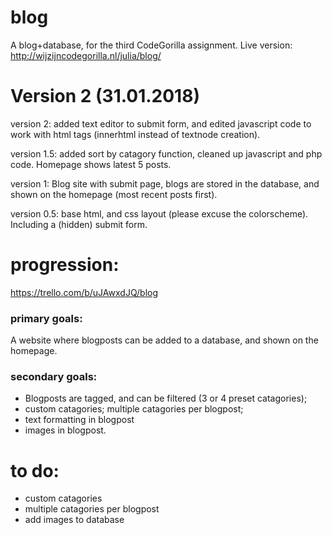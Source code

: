 # blog
A blog+database, for the third CodeGorilla assignment. Live version: http://wijzijncodegorilla.nl/julia/blog/

# Version 2 (31.01.2018)
version 2: added text editor to submit form, and edited javascript code to work with html tags (innerhtml instead of textnode creation).

version 1.5: added sort by catagory function, cleaned up javascript and php code. Homepage shows latest 5 posts. 

version 1: Blog site with submit page, blogs are stored in the database, and shown on the homepage (most recent posts first).

version 0.5: base html, and css layout (please excuse the colorscheme). Including a (hidden) submit form.

# progression: 
https://trello.com/b/uJAwxdJQ/blog

### primary goals: 

A website where blogposts can be added to a database, and shown on the homepage. 

### secondary goals: 

- Blogposts are tagged, and can be filtered (3 or 4 preset catagories);
- custom catagories; multiple catagories per blogpost; 
- text formatting in blogpost
- images in blogpost.

# to do:

 - custom catagories
 - multiple catagories per blogpost
 - add images to database


